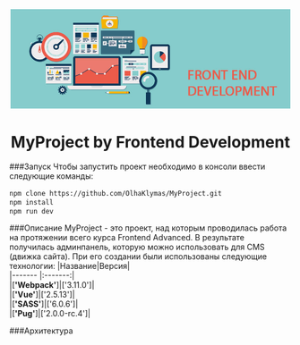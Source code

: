 <!-- Название -->
<div align="center">
    <img src="./static/img/front_end.jpg" width="500">
    <h1> MyProject by Frontend Development</h1>
</div>

<!-- Запуск -->
###Запуск
Чтобы запустить проект необходимо в консоли ввести следующие команды:
```
npm clone https://github.com/OlhaKlymas/MyProject.git
npm install
npm run dev
```
<!-- Описание -->
###Описание
MyProject - это проект, над которым проводилась работа на протяжении всего курса Frontend Advanced. В результате получилась админпанель, которую можно использовать для CMS (движка сайта). 
При его создании были использованы следующие технологии:
|Название|Версия|  
|------- |:-------:|  
|[**'Webpack'**]|['3.11.0']|  
|[**'Vue'**]|['2.5.13']|  
|[**'SASS'**]|['6.0.6']|  
|[**'Pug'**]|['2.0.0-rc.4']|  

<!-- Архитектура -->
###Архитектура
